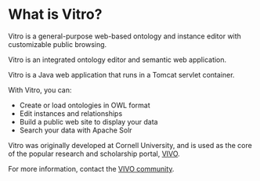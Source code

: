 # What is Vitro?
Vitro is a general-purpose web-based ontology and instance editor with customizable public browsing. 

Vitro is an integrated ontology editor and semantic web application.

Vitro is a Java web application that runs in a Tomcat servlet container.

With Vitro, you can:

* Create or load ontologies in OWL format
* Edit instances and relationships
* Build a public web site to display your data
* Search your data with Apache Solr

Vitro was originally developed at Cornell University, and is used as the core of the popular
research and scholarship portal, [VIVO](https://duraspace.org/vivo/).

For more information, contact the [VIVO community](https://duraspace.org/vivo/resources/contact/).

